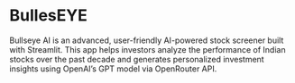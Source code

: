 # BullesEYE
Bullseye AI is an advanced, user-friendly AI-powered stock screener built with Streamlit. This app helps investors analyze the performance of Indian stocks over the past decade and generates personalized investment insights using OpenAI’s GPT model via OpenRouter API.
